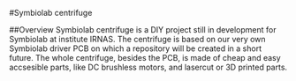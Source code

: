 #Symbiolab centrifuge

##Overview
Symbiolab centrifuge is a DIY project still in development for Symbiolab at institute IRNAS. The centrifuge is based on our very own Symbiolab driver PCB on which a repository will be created in a short future. The whole centrifuge, besides the PCB, is made of cheap and easy accsesible parts, like DC brushless motors, and lasercut or 3D printed parts.

